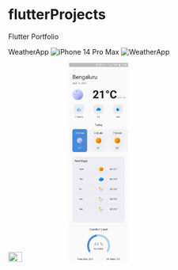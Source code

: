 # flutterProjects
Flutter Portfolio

WeatherApp
![iPhone 14 Pro Max](https://user-images.githubusercontent.com/32964161/233305176-41da456b-418a-4d3e-b676-d870d3c5707a.png)
![WeatherApp](https://user-images.githubusercontent.com/32964161/233305557-40d3113c-afc6-4d9b-a8d0-5d1d9d06aa6b.png)

<img src="WeatherAppiPhoone" width=23.6% height=27.8%>
<img src="WeatherAppAndroid.png" width=23.6% height=27.8%>
